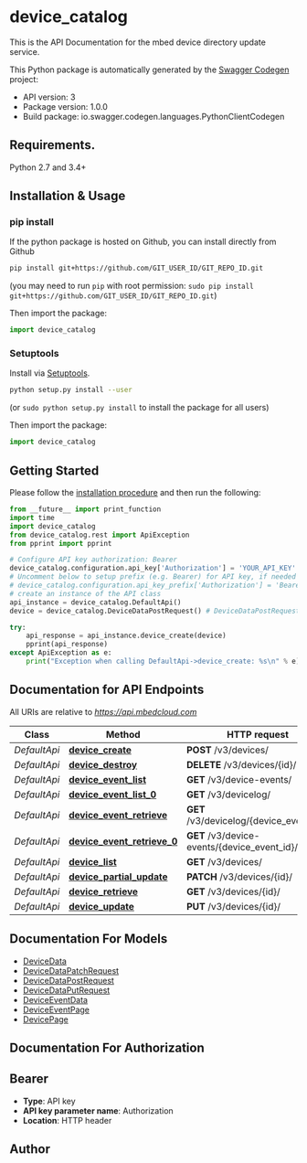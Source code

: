 # device_catalog
This is the API Documentation for the mbed device directory update service.

This Python package is automatically generated by the [Swagger Codegen](https://github.com/swagger-api/swagger-codegen) project:

- API version: 3
- Package version: 1.0.0
- Build package: io.swagger.codegen.languages.PythonClientCodegen

## Requirements.

Python 2.7 and 3.4+

## Installation & Usage
### pip install

If the python package is hosted on Github, you can install directly from Github

```sh
pip install git+https://github.com/GIT_USER_ID/GIT_REPO_ID.git
```
(you may need to run `pip` with root permission: `sudo pip install git+https://github.com/GIT_USER_ID/GIT_REPO_ID.git`)

Then import the package:
```python
import device_catalog 
```

### Setuptools

Install via [Setuptools](http://pypi.python.org/pypi/setuptools).

```sh
python setup.py install --user
```
(or `sudo python setup.py install` to install the package for all users)

Then import the package:
```python
import device_catalog
```

## Getting Started

Please follow the [installation procedure](#installation--usage) and then run the following:

```python
from __future__ import print_function
import time
import device_catalog
from device_catalog.rest import ApiException
from pprint import pprint

# Configure API key authorization: Bearer
device_catalog.configuration.api_key['Authorization'] = 'YOUR_API_KEY'
# Uncomment below to setup prefix (e.g. Bearer) for API key, if needed
# device_catalog.configuration.api_key_prefix['Authorization'] = 'Bearer'
# create an instance of the API class
api_instance = device_catalog.DefaultApi()
device = device_catalog.DeviceDataPostRequest() # DeviceDataPostRequest | 

try:
    api_response = api_instance.device_create(device)
    pprint(api_response)
except ApiException as e:
    print("Exception when calling DefaultApi->device_create: %s\n" % e)

```

## Documentation for API Endpoints

All URIs are relative to *https://api.mbedcloud.com*

Class | Method | HTTP request | Description
------------ | ------------- | ------------- | -------------
*DefaultApi* | [**device_create**](docs/DefaultApi.md#device_create) | **POST** /v3/devices/ | 
*DefaultApi* | [**device_destroy**](docs/DefaultApi.md#device_destroy) | **DELETE** /v3/devices/{id}/ | 
*DefaultApi* | [**device_event_list**](docs/DefaultApi.md#device_event_list) | **GET** /v3/device-events/ | 
*DefaultApi* | [**device_event_list_0**](docs/DefaultApi.md#device_event_list_0) | **GET** /v3/devicelog/ | 
*DefaultApi* | [**device_event_retrieve**](docs/DefaultApi.md#device_event_retrieve) | **GET** /v3/devicelog/{device_event_id}/ | 
*DefaultApi* | [**device_event_retrieve_0**](docs/DefaultApi.md#device_event_retrieve_0) | **GET** /v3/device-events/{device_event_id}/ | 
*DefaultApi* | [**device_list**](docs/DefaultApi.md#device_list) | **GET** /v3/devices/ | 
*DefaultApi* | [**device_partial_update**](docs/DefaultApi.md#device_partial_update) | **PATCH** /v3/devices/{id}/ | 
*DefaultApi* | [**device_retrieve**](docs/DefaultApi.md#device_retrieve) | **GET** /v3/devices/{id}/ | 
*DefaultApi* | [**device_update**](docs/DefaultApi.md#device_update) | **PUT** /v3/devices/{id}/ | 


## Documentation For Models

 - [DeviceData](docs/DeviceData.md)
 - [DeviceDataPatchRequest](docs/DeviceDataPatchRequest.md)
 - [DeviceDataPostRequest](docs/DeviceDataPostRequest.md)
 - [DeviceDataPutRequest](docs/DeviceDataPutRequest.md)
 - [DeviceEventData](docs/DeviceEventData.md)
 - [DeviceEventPage](docs/DeviceEventPage.md)
 - [DevicePage](docs/DevicePage.md)


## Documentation For Authorization


## Bearer

- **Type**: API key
- **API key parameter name**: Authorization
- **Location**: HTTP header


## Author



